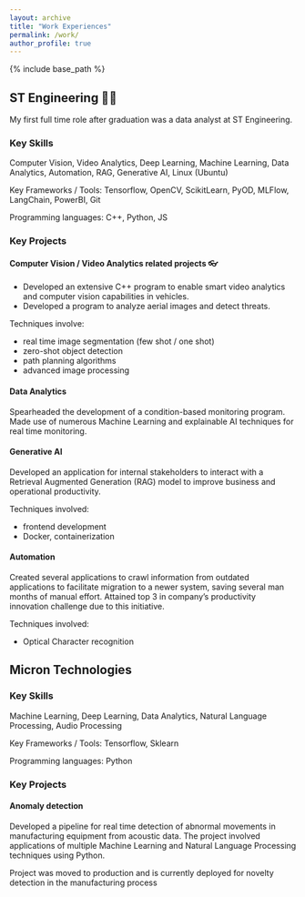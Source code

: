 ```yaml
---
layout: archive
title: "Work Experiences"
permalink: /work/
author_profile: true
---
```


{% include base_path %}

## ST Engineering 👷‍♂️

My first full time role after graduation was a data analyst at ST Engineering.

### Key Skills

Computer Vision, Video Analytics, Deep Learning, Machine Learning, Data Analytics, Automation, RAG, Generative AI, Linux (Ubuntu)

Key Frameworks / Tools: Tensorflow, OpenCV, ScikitLearn, PyOD, MLFlow, LangChain, PowerBI, Git

Programming languages: C++, Python, JS

### Key Projects

#### Computer Vision / Video Analytics related projects 👓

- Developed an extensive C++ program to enable smart video analytics and computer vision capabilities in vehicles.
- Developed a program to analyze aerial images and detect threats.

Techniques involve:

- real time image segmentation (few shot / one shot)
- zero-shot object detection
- path planning algorithms
- advanced image processing

#### Data Analytics

Spearheaded the development of a condition-based monitoring program. Made use of numerous
Machine Learning and explainable AI techniques for real time monitoring.

#### Generative AI

Developed an application for internal stakeholders to interact with a Retrieval Augmented Generation (RAG) model to improve business and operational productivity.

Techniques involved:

- frontend development
- Docker, containerization

#### Automation

Created several applications to crawl information from outdated applications to facilitate migration to a newer system, saving several man months of manual effort. Attained top 3 in company’s productivity innovation challenge due to this initiative.

Techniques involved:

- Optical Character recognition

## Micron Technologies

### Key Skills

Machine Learning, Deep Learning, Data Analytics, Natural Language Processing, Audio Processing

Key Frameworks / Tools: Tensorflow, Sklearn

Programming languages: Python

### Key Projects

#### Anomaly detection

Developed a pipeline for real time detection of abnormal movements in manufacturing equipment from acoustic data. The project involved applications of multiple Machine Learning and Natural Language Processing techniques using Python.

Project was moved to production and is currently deployed for novelty detection in the manufacturing process

